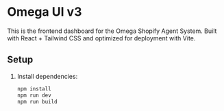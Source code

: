# Omega UI v3

This is the frontend dashboard for the Omega Shopify Agent System. Built with React + Tailwind CSS and optimized for deployment with Vite.

## Setup

1. Install dependencies:  
   ```bash
   npm install
   npm run dev
   npm run build
   
